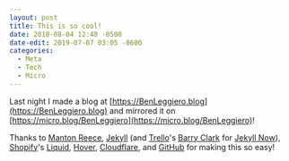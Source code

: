 ```yaml
---
layout: post
title: This is so cool!
date: 2018-08-04 12:40 -0500
date-edit: 2019-07-07 03:05 -0600
categories:
  - Meta
  - Tech
  - Micro
---
```


Last night I made a blog at [https://BenLeggiero.blog](https://BenLeggiero.blog) and mirrored it on [https://micro.blog/BenLeggiero](https://micro.blog/BenLeggiero)! 

Thanks to [Manton Reece](https://Manton.org), [Jekyll](https://jekyllrb.com) (and [Trello](https://trello.com)'s [Barry Clark](http://www.barryclark.co) for [Jekyll Now](https://github.com/barryclark/jekyll-now)), [Shopify](https://github.com/Shopify)'s [Liquid](https://github.com/Shopify/liquid), [Hover](https://Hover.com), [Cloudflare](https://cloudflare.com), and [GitHub](https://GitHub.com) for making this so easy!
